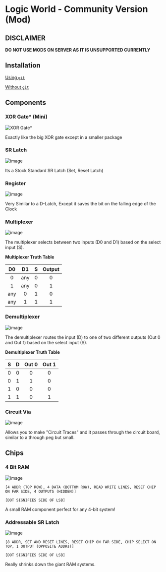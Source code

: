 # Logic World - Community Version (Mod)
## DISCLAIMER
**DO NOT USE MODS ON SERVER AS IT IS UNSUPPORTED CURRENTLY**

## Installation

[Using `git`](https://github.com/IsCoffeeTho/LWCommunityVersion/blob/master/INSTALLATION-withgit.md)

[Without `git`](https://github.com/IsCoffeeTho/LWCommunityVersion/blob/master/INSTALLATION-withoutgit.md)

## Components
### XOR Gate\* (Mini)
![XOR Gate*](https://user-images.githubusercontent.com/33318553/138606324-e99653d4-cb85-471e-9c64-b09a4aeb7c51.png)

Exactly like the big XOR gate except in a smaller package

### SR Latch
![image](https://user-images.githubusercontent.com/33318553/138606402-cbf3faa4-5c50-4f21-b382-a1c59d379025.png)

Its a Stock Standard SR Latch (Set, Reset Latch)

### Register
![image](https://user-images.githubusercontent.com/33318553/138606457-daeea039-c525-4a9f-a187-836e148a3399.png)

Very Similar to a D-Latch, Except it saves the bit on the falling edge of the Clock

### Multiplexer
![image](https://user-images.githubusercontent.com/16965564/138995049-e1094ad3-2efe-4ccd-951d-1b85a22e208f.png)

The multiplexer selects between two inputs (D0 and D1) based on the select input (S).

**Multiplexer Truth Table**

D0 | D1 | S | Output
:-:|:-:|:-:|:-:
0|any|0|0
1|any|0|1
any|0|1|0
any|1|1|1

### Demultiplexer
![image](https://user-images.githubusercontent.com/16965564/138996039-20f2c8fd-02fb-4dac-8efa-0243f22bbf20.png)

The demultiplexer routes the input (D) to one of two different outputs (Out 0 and Out 1) based on the select input (S).

**Demultiplexer Truth Table**

S | D | Out 0 | Out 1
:-:|:-:|:-:|:-:
0|0|0|0
0|1|1|0
1|0|0|0
1|1|0|1

### Circuit Via
![image](https://user-images.githubusercontent.com/33318553/138668446-4c98eee3-94e4-446f-9cfb-1dbddfeab37b.png)

Allows you to make "Circuit Traces" and it passes through the circuit board, similar to a through peg but small.

## Chips
### 4 Bit RAM
![image](https://user-images.githubusercontent.com/33318553/138606702-04c57727-32e7-4a52-b854-3fcb43611fcf.png)

`[4 ADDR (TOP ROW), 4 DATA (BOTTOM ROW), READ WRITE LINES, RESET CHIP ON FAR SIDE, 4 OUTPUTS (HIDDEN)]`

`[DOT SIGNIFIES SIDE OF LSB]`

A small RAM component perfect for any 4-bit system!

### Addressable SR Latch
![image](https://user-images.githubusercontent.com/33318553/138606839-85e66aff-775a-47f3-bada-a19199197f7b.png)

`[8 ADDR, SET AND RESET LINES, RESET CHIP ON FAR SIDE, CHIP SELECT ON TOP, 1 OUTPUT (OPPOSITE ADDRs)]`

`[DOT SIGNIFIES SIDE OF LSB]`

Really shrinks down the giant RAM systems.
